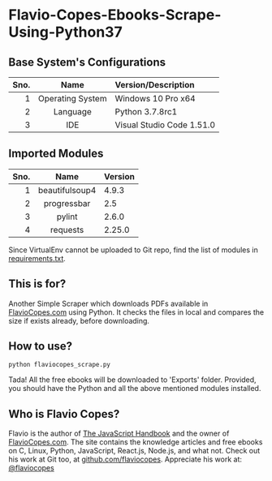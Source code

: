 # Flavio-Copes-Ebooks-Scrape-Using-Python37

## Base System's Configurations
Sno. | Name | Version/Description
----:|:----:|:-------------------
1 | Operating System | Windows 10 Pro x64
2 | Language | Python 3.7.8rc1
3 | IDE | Visual Studio Code 1.51.0

## Imported Modules
Sno. | Name | Version
----:|:----:|:-------------------
1 | beautifulsoup4 | 4.9.3
2 | progressbar | 2.5
3 | pylint | 2.6.0
4 | requests | 2.25.0

Since VirtualEnv cannot be uploaded to Git repo, find the list of modules in [requirements.txt](https://github.com/VagueCoder/Flavio-Copes-Ebooks-Scrape-Using-Python37/blob/master/requirements.txt).

## This is for?
Another Simple Scraper which downloads PDFs available in [FlavioCopes.com](https://flaviocopes.com/) using Python. It checks the files in local and compares the size if exists already, before downloading.

## How to use?
```
python flaviocopes_scrape.py
```
Tada! All the free ebooks will be downloaded to 'Exports' folder. Provided, you should have the Python and all the above mentioned modules installed.

## Who is Flavio Copes?
Flavio is the author of [The JavaScript Handbook](https://flaviocopes.com/page/javascript-handbook/) and the owner of [FlavioCopes.com](https://flaviocopes.com/). The site contains the knowledge articles and free ebooks on C, Linux, Python, JavaScript, React.js, Node.js, and what not. Check out his work at Git too, at [github.com/flaviocopes](https://github.com/flaviocopes).
Appreciate his work at: [@flaviocopes](https://twitter.com/flaviocopes)
